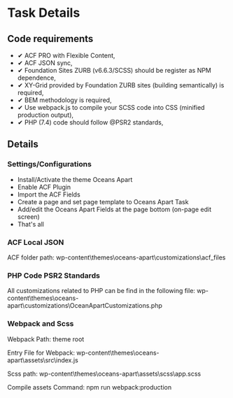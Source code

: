 # Task Details

## Code requirements
- ✔ ACF PRO with Flexible Content,
- ✔ ACF JSON sync,
- ✔ Foundation Sites ZURB (v6.6.3/SCSS) should be register as NPM dependence,
- ✔ XY-Grid provided by Foundation ZURB sites (building semantically) is required,
- ✔ BEM methodology is required,
- ✔ Use webpack.js to compile your SCSS code into CSS (minified production output),
- ✔ PHP (7.4) code should follow @PSR2 standards, 

## Details

### Settings/Configurations
- Install/Activate the theme Oceans Apart
- Enable ACF Plugin 
- Import the ACF Fields 
- Create a page and set page template to Oceans Apart Task
- Add/edit the Oceans Apart Fields at the page bottom (on-page edit screen) 
- That's all

### ACF Local JSON
ACF folder path: 
wp-content\themes\oceans-apart\customizations\acf_files

### PHP Code PSR2 Standards
All customizations related to PHP can be find in the following file: wp-content\themes\oceans-apart\customizations\OceanApartCustomizations.php

### Webpack and Scss

Webpack Path: theme root

Entry File for Webpack: wp-content\themes\oceans-apart\assets\src\index.js

Scss path: wp-content\themes\oceans-apart\assets\scss\app.scss

Compile assets Command: npm run webpack:production